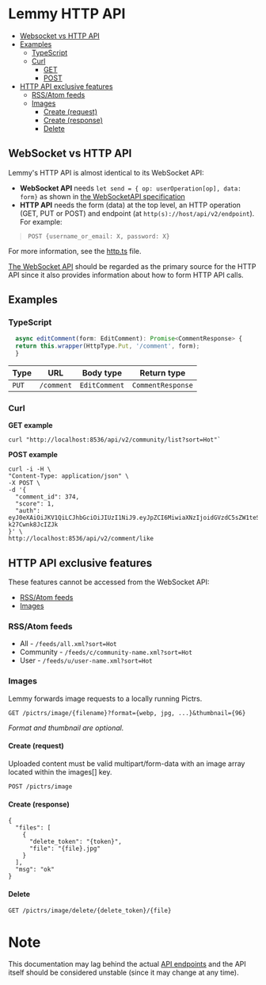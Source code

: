 # Lemmy HTTP API


<!-- toc -->

- [Websocket vs HTTP API](#websocket-vs-http-api)
- [Examples](#examples)
  * [TypeScript](#typescript)
  * [Curl](#curl)
    + [GET](#get-example)
    + [POST](#post-example)
- [HTTP API exclusive features](#http-api-exclusive-features)
  * [RSS/Atom feeds](#rss-atom-feeds)
  * [Images](#images)
    + [Create (request)](#create-request)
    + [Create (response)](#create-response)
    * [Delete](#delete)

<!-- tocstop -->

## WebSocket vs HTTP API
Lemmy's HTTP API is almost identical to its WebSocket API:
- **WebSocket API** needs `let send = { op: userOperation[op], data: form}` as shown in [the WebSocketAPI specification](https://join.lemmy.ml/api/index.html)
- **HTTP API** needs the form (data) at the top level, an HTTP operation (GET, PUT or POST) and endpoint (at `http(s)://host/api/v2/endpoint`). For example:

> `POST {username_or_email: X, password: X}`

For more information, see the [http.ts](https://github.com/LemmyNet/lemmy-js-client/blob/main/src/http.ts) file.

[The WebSocket API](https://join.lemmy.ml/api/index.html) should be regarded as the primary source for the HTTP API since it also provides information about how to form HTTP API calls.

## Examples

### TypeScript

```ts
  async editComment(form: EditComment): Promise<CommentResponse> {
  return this.wrapper(HttpType.Put, '/comment', form);
  }
```

| Type | URL | Body type | Return type |
| --- | --- | --- | --- |
| `PUT` | `/comment` | `EditComment` | `CommentResponse` |

### Curl

**GET example**

```
curl "http://localhost:8536/api/v2/community/list?sort=Hot"`
```

**POST example**

```
curl -i -H \
"Content-Type: application/json" \
-X POST \
-d '{
  "comment_id": 374,
  "score": 1,
  "auth": eyJ0eXAiOiJKV1QiLCJhbGciOiJIUzI1NiJ9.eyJpZCI6MiwiaXNzIjoidGVzdC5sZW1teS5tbCJ9.P77RX_kpz1a_geY5eCp29sl_5mAm-k27Cwnk8JcIZJk
}' \
http://localhost:8536/api/v2/comment/like
```

## HTTP API exclusive features

These features cannot be accessed from the WebSocket API:

- [RSS/Atom feeds](#rss-atom-feeds)
- [Images](#images)

### RSS/Atom feeds

- All - `/feeds/all.xml?sort=Hot`
- Community - `/feeds/c/community-name.xml?sort=Hot`
- User - `/feeds/u/user-name.xml?sort=Hot`

### Images

Lemmy forwards image requests to a locally running Pictrs.

`GET /pictrs/image/{filename}?format={webp, jpg, ...}&thumbnail={96}`

*Format and thumbnail are optional.*

#### Create (request)

Uploaded content must be valid multipart/form-data with an image array located within the images[] key.

`POST /pictrs/image` 

#### Create (response)

```
{
  "files": [
    {
      "delete_token": "{token}",
      "file": "{file}.jpg"
    }
  ],
  "msg": "ok"
}
```

#### Delete

`GET /pictrs/image/delete/{delete_token}/{file}`


# Note

This documentation may lag behind the actual [API endpoints](https://github.com/LemmyNet/lemmy-js-client/blob/main/src/http.ts) and the API itself should be considered unstable (since it may change at any time).
